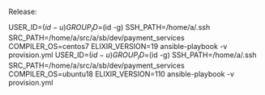 
Release:

USER_ID=$(id -u) GROUP_ID=$(id -g) SSH_PATH=/home/a/.ssh SRC_PATH=/home/a/src/a/sb/dev/payment_services COMPILER_OS=centos7 ELIXIR_VERSION=19 ansible-playbook -v provision.yml
USER_ID=$(id -u) GROUP_ID=$(id -g) SSH_PATH=/home/a/.ssh SRC_PATH=/home/a/src/a/sb/dev/payment_services COMPILER_OS=ubuntu18 ELIXIR_VERSION=110 ansible-playbook -v provision.yml
